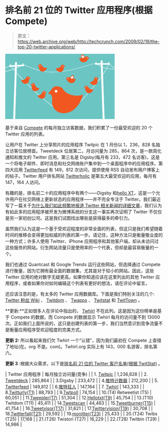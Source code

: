 # 排名前 21 位的 Twitter 应用程序(根据 Compete)

> 原文：<https://web.archive.org/web/http://techcrunch.com/2009/02/19/the-top-20-twitter-applications/>

![](img/6da4e79a43a66c3b2eb5f59c3867166c.png)

基于来自 [Compete](https://web.archive.org/web/20230204230003/http://www.compete.com/) 的每月独立访客数据，我们积累了一份最受欢迎的 20 个 Twitter 应用的列表。

让用户在 Twitter 上分享照片的应用程序 Twitpic 在 1 月份以 1，236，828 名独立访客位居榜首。Tweetdeck 位居第二，月访问量为 285，864 次，是一款简化通知和推文的 Twitter 应用。第三名是 Digsby(每月有 233，472 名访客)，这是一个将电子邮件、即时消息和社交网络账户集中到一个桌面程序中的应用程序。第四大应用 [Twitterfeed](https://web.archive.org/web/20230204230003/http://twitterfeed.com/) 有 149，812 次访问，提供使用 RSS 自动发布用户博客上的帖子。Twitter 用户排名网站 [Twitterholic](https://web.archive.org/web/20230204230003/http://twitterholic.com/) 是第五大最受欢迎的应用，每月有 147，164 人访问。

有趣的是，排名前二十的应用程序中有两个——Digsby 和[hello XT](https://web.archive.org/web/20230204230003/http://hellotxt.com/)，这是一个允许用户在社交网络上更新状态的应用程序——并不完全专注于 Twitter。我们最近写了一篇关于[为什么我们如此频繁地报道 Twitter 相关新闻的详细文章](https://web.archive.org/web/20230204230003/https://techcrunch.com/2009/02/12/why-we-often-write-about-twitter-and-will-continue-to-do-so/)，我们认为有如此多的应用程序被开发为微博系统的分支这一事实再次证明了 Twitter 不仅仅是另一家初创公司。这是我们试图找出哪些是获得最多的牵引力。

虽然我们认为这是一个基于受欢迎程度的非常全面的列表，但这只是我们希望随着时间的推移会变得更加权威的列表的第一步。请记住，这种方法只是衡量敬业度的一种方式；许多人使用 Twitter、iPhone 应用程序和其他客户端，却从未访问过这些服务的网站。衍生网站流量只是使用率的一个代表，但却是最容易衡量的一个。

我们也通过 Quantcast 和 Google Trends 运行这些网站，但选择通过 Compete 进行衡量，因为它拥有最全面的数据集，尤其是对于较小的网站。因此，这些 Twitter 应用的绝对数字无疑更高。如果你知道应该在这里列出的其他 Twitter 应用程序，或者如果你对如何编辑这个列表有更好的想法，请在评论中留言。

还应该注意的是，有太多的 Twitter 应用数据库。下面是我们特别关注的几个: [Twitter 粉丝 Wiki](https://web.archive.org/web/20230204230003/http://twitter.pbwiki.com/) 、 [Twitdom](https://web.archive.org/web/20230204230003/http://twitdom.com/) 、 [Twapps](https://web.archive.org/web/20230204230003/http://www.twapps.com/) 、 [Twitstat](https://web.archive.org/web/20230204230003/http://twitstat.com/twitterclientusers.html) 和 [TwitTown](https://web.archive.org/web/20230204230003/http://www.twittown.com/) 。

**更新:**正如很多人在评论中指出的， [Twhirl](https://web.archive.org/web/20230204230003/http://www.twhirl.org/) 不在此列。这是因为这份榜单是基于 Compete 的数据，而 Compete 的数据显示 Twhirl 每月的访问量不到 13000 次。正如我们上面所说的，这只是创建列表的第一步，我们当然意识到竞争流量不是衡量应用程序受欢迎程度的完美方式。

**更新 2:** 所以看起来我们欠 Twhirl 一个“认错”，因为我们最初在 Compete 上查错了地址(在。org 不是。com)。Twhirl.org 实际上有 143，000 名游客，排名第六。

**更新 3** :根据大众需求，以下是[排名前 21 位的 Twitter 客户名单(根据 TwitStat)](https://web.archive.org/web/20230204230003/https://techcrunch.com/2009/02/19/the-top-21-twitter-clients-according-to-twitstat/) 。

| Twitter 应用程序 | 每月独立访问量(竞争) |
| 1. [Twitpic](https://web.archive.org/web/20230204230003/http://twitpic.com/) | 1,236,828 |
| 2. [Tweetdeck](https://web.archive.org/web/20230204230003/http://www.tweetdeck.com/beta/) | 285,864 |
| 3.Digsby | 233,472 |
| 4.[推特计数器](https://web.archive.org/web/20230204230003/http://twittercounter.com/) | 212,200 |
| 5. [Twitterfeed](https://web.archive.org/web/20230204230003/http://twitterfeed.com/) | 149,812 |
| 6.[推特狂人](https://web.archive.org/web/20230204230003/http://twitterholic.com/) | 147,164 |
| 7. [Twhirl](https://web.archive.org/web/20230204230003/http://twhirl.org/) | 143,333 |
| 8.[Twitturly(T1)](https://web.archive.org/web/20230204230003/http://twitturly.com/) | 88,793 |
| 9.[Twtpoll](https://web.archive.org/web/20230204230003/http://twtpoll.com/) | 74,154 |
| 10.(T4) Retweetist (T5) | 60,051 |
| 11.[Tweepler(T7)](https://web.archive.org/web/20230204230003/http://www.tweepler.com/) | 51,304 |
| 12.[Hellotxt(T9)](https://web.archive.org/web/20230204230003/http://hellotxt.com/) | 45,754 |
| 13.(T10) Twitdom (T11) | 45,411 |
| 14.[Tweetscan](https://web.archive.org/web/20230204230003/http://tweetscan.com/alerts.php) | 44,463 |
| 15.[Tweetburner(T15)](https://web.archive.org/web/20230204230003/http://tweetburner.com/) | 41,754 |
| 16.[Tweetvisor(T17)](https://web.archive.org/web/20230204230003/http://tweetburner.com/) | 31,621 |
| 17.[Twittervision(T19)](https://web.archive.org/web/20230204230003/http://twittervision.com/) | 30,708 |
| 18.[Twitterfall(T21)](https://web.archive.org/web/20230204230003/http://twitterfall.com/) | 29,592 |
| 19.[monitter(T23)](https://web.archive.org/web/20230204230003/http://monitter.com/) | 25,433 |
| 20.(T24) Twibs (T25) | 17,168 |
| 21.(T26) Twistori (T27) | 16,229 |
| 22.(T28) Twitbin (T29) | 14,986 |